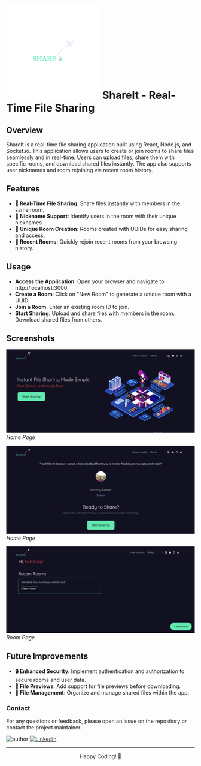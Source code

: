 # <img src="public/logo.png" alt="ShareIt Logo" height="250"> ShareIt - Real-Time File Sharing

## Overview

ShareIt is a real-time file sharing application built using React, Node.js, and Socket.io. This application allows users to create or join rooms to share files seamlessly and in real-time. Users can upload files, share them with specific rooms, and download shared files instantly. The app also supports user nicknames and room rejoining via recent room history.

## Features

- **🚀 Real-Time File Sharing**: Share files instantly with members in the same room.
- **💬 Nickname Support**: Identify users in the room with their unique nicknames.
- **🔗 Unique Room Creation**: Rooms created with UUIDs for easy sharing and access.
- **📂 Recent Rooms**: Quickly rejoin recent rooms from your browsing history.

## Usage

- **Access the Application**: Open your browser and navigate to http://localhost:3000.
- **Create a Room**: Click on "New Room" to generate a unique room with a UUID.
- **Join a Room**: Enter an existing room ID to join.
- **Start Sharing**: Upload and share files with members in the room. Download shared files from others.

## Screenshots

![Home Page](website_preview/img1.png)
*Home Page*

![Home Page](website_preview/img3.png)
*Home Page*

![Room Page](website_preview/img2.png)
*Room Page*

## Future Improvements

- **🔒 Enhanced Security**: Implement authentication and authorization to secure rooms and user data.
- **🌟 File Previews**: Add support for file previews before downloading.
- **📁 File Management**: Organize and manage shared files within the app.



### Contact
For any questions or feedback, please open an issue on the repository or contact the project maintainer.

![author](https://img.shields.io/badge/author-Nirbhay--Kumar-blue)
[![LinkedIn](https://img.shields.io/badge/LinkedIn-Connect-blue)](https://www.linkedin.com/in/nirbhaykrmuj/)


---


<p align="center"> Happy Coding! 🎉</p>
